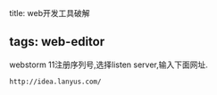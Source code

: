 title: web开发工具破解

tags: web-editor
----------------

webstorm 11注册序列号,选择listen server,输入下面网址.

```
http://idea.lanyus.com/
```
